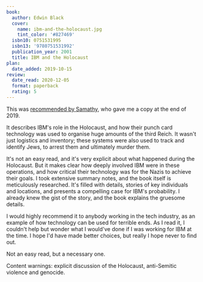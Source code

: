 ```yaml
---
book:
  author: Edwin Black
  cover:
    name: ibm-and-the-holocaust.jpg
    tint_color: '#827469'
  isbn10: 0751531995
  isbn13: '9780751531992'
  publication_year: 2001
  title: IBM and the Holocaust
plan:
  date_added: 2019-10-15
review:
  date_read: 2020-12-05
  format: paperback
  rating: 5
---
```


This was [recommended by Samathy](https://twitter.com/Samathy_Barratt/status/1184033320851640320), who gave me a copy at the end of 2019.

It describes IBM's role in the Holocaust, and how their punch card technology was used to organise huge amounts of the third Reich.
It wasn't just logistics and inventory; these systems were also used to track and identify Jews, to arrest them and ultimately murder them.

It's not an easy read, and it's very explicit about what happened during the Holocaust.
But it makes clear how deeply involved IBM were in these operations, and how critical their technology was for the Nazis to achieve their goals.
I took extensive summary notes, and the book itself is meticulously researched.
It's filled with details, stories of key individuals and locations, and presents a compelling case for IBM's probability.
I already knew the gist of the story, and the book explains the gruesome details.

I would highly recommend it to anybody working in the tech industry, as an example of how technology can be used for terrible ends.
As I read it, I couldn't help but wonder what I would've done if I was working for IBM at the time.
I hope I'd have made better choices, but really I hope never to find out.

Not an easy read, but a necessary one.

Content warnings: explicit discussion of the Holocaust, anti-Semitic violence and genocide.